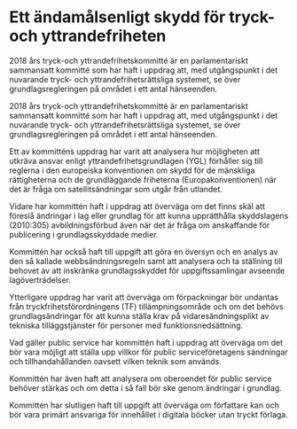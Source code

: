 # Ett ändamålsenligt skydd för tryck- och yttrandefriheten

2018 års tryck-och yttrandefrihetskommitté är en parlamentariskt sammansatt kommitté som har haft i uppdrag att, med utgångspunkt i det nuvarande tryck- och yttrandefrihetsrättsliga systemet, se över grundlagsregleringen på området i ett antal hänseenden.

2018 års tryck-och yttrandefrihetskommitté är en parlamentariskt sammansatt kommitté som har haft i uppdrag att, med utgångspunkt i det nuvarande tryck- och yttrandefrihetsrättsliga systemet, se över grundlagsregleringen på området i ett antal hänseenden.

Ett av kommitténs uppdrag har varit att analysera hur möjligheten att utkräva ansvar enligt yttrandefrihetsgrundlagen (YGL) förhåller sig till reglerna i den europeiska konventionen om skydd för de mänskliga rättigheterna och de grundläggande friheterna (Europakonventionen) när det är fråga om satellitsändningar som utgår från utlandet.

Vidare har kommittén haft i uppdrag att överväga om det finns skäl att föreslå ändringar i lag eller grundlag för att kunna upprätthålla skyddslagens (2010:305) avbildningsförbud även när det är fråga om anskaffande för publicering i grundlagsskyddade medier.

Kommittén har också haft till uppgift att göra en översyn och en analys av den så kallade webbsändningsregeln samt att analysera och ta ställning till behovet av att inskränka grundlagsskyddet för uppgiftssamlingar avseende lagöverträdelser.

Ytterligare uppdrag har varit att överväga om förpackningar bör undantas från tryckfrihetsförordningens (TF) tillämpningsområde och om det behövs grundlagsändringar för att kunna ställa krav på vidaresändningsplikt av tekniska tilläggstjänster för personer med funktionsnedsättning.

Vad gäller public service har kommittén haft i uppdrag att överväga om det bör vara möjligt att ställa upp villkor för public serviceföretagens sändningar och tillhandahållanden oavsett vilken teknik som används.

Kommittén har även haft att analysera om oberoendet för public service behöver stärkas och om detta i så fall bör ske genom ändringar i grundlag.

Kommittén har slutligen haft till uppgift att överväga om författare kan och bör vara primärt ansvariga för innehållet i digitala böcker utan tryckt förlaga.
